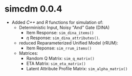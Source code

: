 # simcdm 0.0.4

- Added _C++_ and _R_ functions for simulation of:
    - Deterministic Input, Noisy "And" Gate (DINA)
        - Item Response: `sim_dina_items()`
        - $\eta$ Response: `sim_dina_attributes()`.
    - reduced Reparameterized Unified Model (rRUM):
        - Item Reponse: `sim_rrum_items()`
    - Matrices:
        - Random Q Matrix: `sim_q_matrix()`
        - ETA Matrix: `sim_eta_matrix()`
        - Latent Attribute Profile Matrix: `sim_alpha_matrix()`
